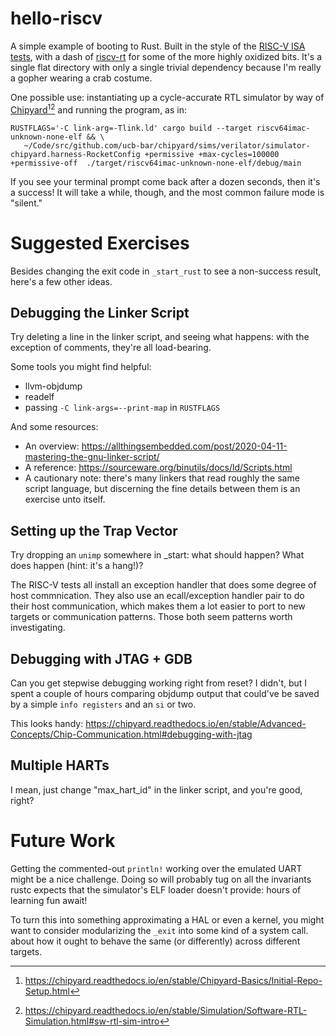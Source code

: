 # hello-riscv

A simple example of booting to Rust. Built in the style of the [RISC-V ISA tests](https://github.com/riscv-software-src/riscv-tests), with a dash of [riscv-rt](https://github.com/rust-embedded/riscv/tree/master/riscv-rt) for some of the more highly oxidized bits. It's a single flat directory with only a single trivial dependency because I'm really a gopher wearing a crab costume.

One possible use: instantiating up a cycle-accurate RTL simulator by way of [Chipyard](https://github.com/ucb-bar/chipyard)[^chipyard-setup][^chipyard-sim] and running the program, as in:

```
RUSTFLAGS='-C link-arg=-Tlink.ld' cargo build --target riscv64imac-unknown-none-elf && \
   ~/Code/src/github.com/ucb-bar/chipyard/sims/verilator/simulator-chipyard.harness-RocketConfig +permissive +max-cycles=100000 +permissive-off  ./target/riscv64imac-unknown-none-elf/debug/main
```

If you see your terminal prompt come back after a dozen seconds, then it's a success! It will take a while, though, and the most common failure mode is "silent."

[^chipyard-setup]: https://chipyard.readthedocs.io/en/stable/Chipyard-Basics/Initial-Repo-Setup.html
[^chipyard-sim]: https://chipyard.readthedocs.io/en/stable/Simulation/Software-RTL-Simulation.html#sw-rtl-sim-intro

# Suggested Exercises

Besides changing the exit code in `_start_rust` to see a non-success result, here's a few other ideas.

## Debugging the Linker Script

Try deleting a line in the linker script, and seeing what happens: with the exception of comments, they're all load-bearing.

Some tools you might find helpful:

* llvm-objdump
* readelf
* passing `-C link-args=--print-map` in `RUSTFLAGS`

And some resources:
* An overview: https://allthingsembedded.com/post/2020-04-11-mastering-the-gnu-linker-script/
* A reference: https://sourceware.org/binutils/docs/ld/Scripts.html
* A cautionary note: there's many linkers that read roughly the same script language, but discerning the fine details between them is an exercise unto itself.

## Setting up the Trap Vector

Try dropping an `unimp` somewhere in _start: what should happen? What does happen (hint: it's a hang!)?

The RISC-V tests all install an exception handler that does some degree of host commnication. They also use an ecall/exception handler pair to do their host communication, which makes them a lot easier to port to new targets or communication patterns. Those both seem patterns worth investigating.

## Debugging with JTAG + GDB

Can you get stepwise debugging working right from reset? I didn't, but I spent a couple of hours comparing objdump output that could've be saved by a simple `info registers` and an `si` or two.

This looks handy: https://chipyard.readthedocs.io/en/stable/Advanced-Concepts/Chip-Communication.html#debugging-with-jtag

## Multiple HARTs

I mean, just change "max_hart_id" in the linker script, and you're good, right?

# Future Work

Getting the commented-out `println!` working over the emulated UART might be a nice challenge. Doing so will probably tug on all the invariants rustc expects that the simulator's ELF loader doesn't provide: hours of learning fun await!

To turn this into something approximating a HAL or even a kernel, you might want to consider modularizing the `_exit` into some kind of a system call.  about how it ought to behave the same (or differently) across different targets.
